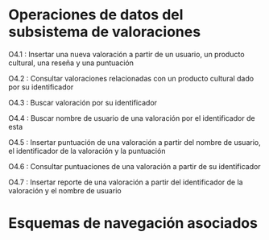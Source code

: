 # Operaciones de datos del subsistema de valoraciones

O4.1
: Insertar una nueva valoración a partir de un usuario, un
producto cultural, una reseña y una puntuación

O4.2
: Consultar valoraciones relacionadas con un producto cultural
dado por su identificador

O4.3
: Buscar valoración por su identificador

O4.4
: Buscar nombre de usuario de una valoración por el identificador
de esta

O4.5
: Insertar puntuación de una valoración a partir del nombre de
usuario, el identificador de la valoración y la puntuación

O4.6
: Consultar puntuaciones de una valoración a partir de su
identificador

O4.7
: Insertar reporte de una valoración a partir del identificador
de la valoración y el nombre de usuario

# Esquemas de navegación asociados

<!-- TODO -->
